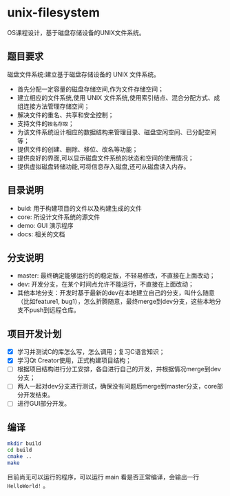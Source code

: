 # unix-filesystem
OS课程设计，基于磁盘存储设备的UNIX文件系统。

## 题目要求

磁盘文件系统:建立基于磁盘存储设备的 UNIX 文件系统。

- 首先分配一定容量的磁盘存储空间,作为文件存储空间；
- 建立相应的文件系统,使用 UNIX 文件系统,使用索引结点、混合分配方式、成组连接方法管理存储空间；
- 解决文件的重名、共享和安全控制；
- 支持文件的`按名存取`；
- 为该文件系统设计相应的数据结构来管理目录、磁盘空闲空间、已分配空间等；
- 提供文件的创建、删除、移位、改名等功能；
- 提供良好的界面,可以显示磁盘文件系统的状态和空间的使用情况；
- 提供虚拟磁盘转储功能,可将信息存入磁盘,还可从磁盘读入内存。

## 目录说明

- buid: 用于构建项目的文件以及构建生成的文件
- core: 所设计文件系统的源文件
- demo: GUI 演示程序
- docs: 相关的文档

## 分支说明

- master: 最终确定能够运行的的稳定版，不轻易修改，不直接在上面改动；
- dev: 开发分支，在某个时间点允许不能运行，不直接在上面改动；
- 其他本地分支：开发时基于最新的dev在本地建立自己的分支，叫什么随意（比如feature1, bug1），怎么折腾随意，最终merge到dev分支，这些本地分支不push到远程仓库。

## 项目开发计划

- [x] 学习并测试C的库怎么写，怎么调用；复习C语言知识；
- [x] 学习Qt Creator使用，正式构建项目结构；
- [ ] 根据项目结构进行分工安排，各自进行自己的开发，并根据情况merge到dev分支；
- [ ] 两人一起对dev分支进行测试，确保没有问题后merge到master分支，core部分开发结束。
- [ ] 进行GUI部分开发。

## 编译

```bash
mkdir build
cd build
cmake ..
make
```

目前尚无可以运行的程序，可以运行 main 看是否正常编译，会输出一行 `HelloWorld!` 。
